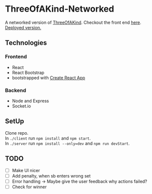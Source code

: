 # ThreeOfAKind-Networked
A networked version of [ThreeOfAKind](https://github.com/Jana-Z/threeOfAKind).
Checkout the front end [here](https://github.com/Jana-Z/three-of-a-kind-frontend).  
[Deployed version.](https://serene-plains-33592.herokuapp.com/)

## Technologies
### Frontend
- React
- React Bootstrap
- bootstrapped with [Create React App](https://github.com/facebook/create-react-app)
### Backend
- Node and Express
- Socket.io

## SetUp
Clone repo.  
In `./client` run `npm install` and `npm start`.  
In `./server` run `npm install --only=dev` and `npm run devStart`.

## TODO
- [ ] Make UI nicer
- [ ] Add penalty, when sb enters wrong set
- [ ] Error handling -> Maybe give the user feedback why actions failed?
- [ ] Check for winner